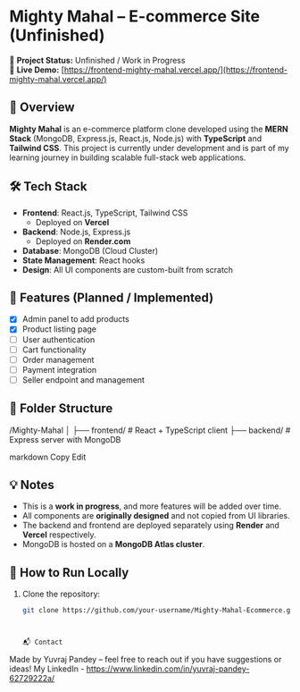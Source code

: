 # Mighty Mahal – E-commerce Site (Unfinished)

🚧 **Project Status:** Unfinished / Work in Progress  
🔗 **Live Demo:** [https://frontend-mighty-mahal.vercel.app/](https://frontend-mighty-mahal.vercel.app/)

## 📌 Overview

**Mighty Mahal** is an e-commerce platform clone developed using the **MERN Stack** (MongoDB, Express.js, React.js, Node.js) with **TypeScript** and **Tailwind CSS**. This project is currently under development and is part of my learning journey in building scalable full-stack web applications.

## 🛠 Tech Stack

- **Frontend**: React.js, TypeScript, Tailwind CSS  
  - Deployed on **Vercel**
- **Backend**: Node.js, Express.js  
  - Deployed on **Render.com**
- **Database**: MongoDB (Cloud Cluster)
- **State Management**: React hooks
- **Design**: All UI components are custom-built from scratch

## 📂 Features (Planned / Implemented)

- [x] Admin panel to add products
- [x] Product listing page
- [ ] User authentication
- [ ] Cart functionality
- [ ] Order management
- [ ] Payment integration
- [ ] Seller endpoint and management

## 📁 Folder Structure


/Mighty-Mahal
│
├── frontend/ # React + TypeScript client
├── backend/ # Express server with MongoDB

markdown
Copy
Edit

## 💡 Notes

- This is a **work in progress**, and more features will be added over time.
- All components are **originally designed** and not copied from UI libraries.
- The backend and frontend are deployed separately using **Render** and **Vercel** respectively.
- MongoDB is hosted on a **MongoDB Atlas cluster**.

## 🚀 How to Run Locally

1. Clone the repository:
   ```bash
   git clone https://github.com/your-username/Mighty-Mahal-Ecommerce.git



   📬 Contact
Made by Yuvraj Pandey – feel free to reach out if you have suggestions or ideas!
My LinkedIn - https://www.linkedin.com/in/yuvraj-pandey-62729222a/


